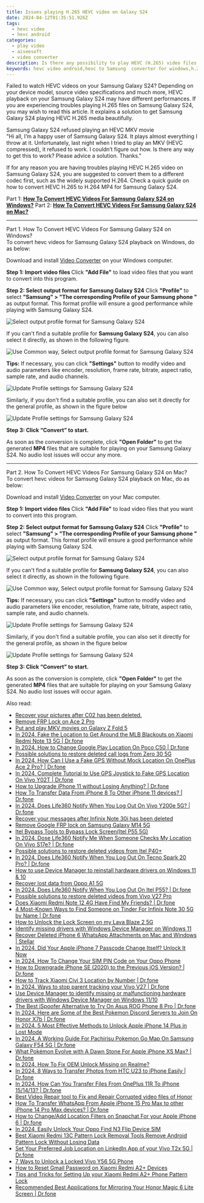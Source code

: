 ```yaml
---
title: Issues playing H.265 HEVC video on Galaxy S24
date: 2024-04-12T01:35:51.926Z
tags: 
  - hevc video
  - hevc android
categories: 
  - play video
  - aiseesoft
  - video converter
description: Is there any possibility to play HEVC (H.265) video files on Samsung Galaxy S24? If you are trying to play HEVC files on Samsung Galaxy S24 but experiencing incompatibility issues, you may check a workaround to make HEVC/H.265 files playable on Samsung Galaxy S24.
keywords: hevc video android,hevc to Samsung  converter for windows,h.265 to Galaxy S24 converter,h.265 to Samsung Galaxy S24 converter,play h.265 media on Samsung Galaxy S24,hevc to Samsung  converter for mac,how to convert hevc into h264 on android,hevc to mp4 video converter for android,4k video converter for android,vlc hevc android,h265 to h264 converter android,android h265 to 264 converter
---
```



<div class="atpl-content atpl-for-aiseesoft-video-converter play-hevc-video-on-android">

<div class="atpl-post-description-part-1">
<div class="tpl-content-sub-paragraph-normal">
  <p>
      Failed to watch HEVC videos on your Samsung Galaxy S24? Depending on your device model, source video specifications and much more, HEVC playback on your Samsung Galaxy S24 may have different performances. If you are experiencing troubles playing H.265 files on Samsung Galaxy S24, you may wish to read this article. It explains a solution to get Samsung Galaxy S24 playing HEVC H.265 media beautifully.
  </p>
</div>
</div>

<div class="atpl-post-device-model-description">

</div>



<div class="atpl-post-description-part-2">
<div class="tpl-content-sub-paragraph-title">
    Samsung Galaxy S24 refused playing an HEVC MKV movie
</div>
<div class="tpl-content-sub-paragraph-question">
    "Hi all, I’m a happy user of Samsung Galaxy S24. It plays almost everything I throw at it. Unfortunately, last night when I tried to play an MKV (HEVC compressed), it refused to work. I couldn’t figure out how. Is there any way to get this to work? Please advice a solution. Thanks."
</div>
<div class="tpl-content-sub-paragraph-content">
  <p>
    If for any reason you are having troubles playing HEVC H.265 video on Samsung Galaxy S24, you are suggested to convert them to a different codec first, such as the widely supported H.264. Check a quick guide on how to convert HEVC H.265 to H.264 MP4 for Samsung Galaxy S24.
  </p>
</div>
</div>


Part 1: <strong><a href="#p1">How To Convert HEVC Videos For Samsung Galaxy S24 on Windows?</a></strong>
Part 2: <strong><a href="#p2">How To Convert HEVC Videos For Samsung Galaxy S24 on Mac?</a></strong>



<!-- Part 1 -->
<a id="p1" name="p1" ></a><hr>

<div class="atpl-step-part-style">Part 1. How To Convert HEVC Videos For Samsung Galaxy S24 on Windows?</div>
To convert hevc videos for Samsung Galaxy S24 playback on Windows, do as below:

Download and install <a class="atpl-step-content-a-style" href="https://tools.techidaily.com/aiseesoft-total-video-converter/" >Video Converter</a> on your Windows computer.

<strong>Step 1: Import video files </strong>
Click <b>"Add File"</b> to load video files that you want to convert into this program.

<strong>Step 2: Select output format for Samsung Galaxy S24</strong>
Click <b>"Profile"</b> to select <b>"Samsung" > "The corresponding Profile of your Samsung phone "</b> as output format. This format profile will ensure a good performance while playing with Samsung Galaxy S24.

<img src="https://tools.techidaily.com/images/apps/aiseesoft/video-converter/devices/samsung/fv.mp4/win/profile-2.png" class="atpl-imgstyle" alt="Select output profile format for Samsung Galaxy S24" />

If you can't find a suitable profile for **Samsung Galaxy S24**, you can also select it directly, as shown in the following figure.

<img src="https://tools.techidaily.com/images/apps/aiseesoft/video-converter/devices/common_android/fv.mp4/win/profile.png" class="atpl-imgstyle" alt="Use Common way, Select output profile format for Samsung Galaxy S24" />

<strong>Tips:</strong>
If necessary, you can click <b>"Settings"</b> button to modify video and audio parameters like encoder, resolution, frame rate, bitrate, aspect ratio, sample rate, and audio channels. 

<img src="https://tools.techidaily.com/images/apps/aiseesoft/video-converter/devices/samsung/fv.mp4/win/settings-5.png" class="atpl-imgstyle"  alt="Update Profile settings for Samsung Galaxy S24" />

Similarly, if you don't find a suitable profile, you can also set it directly for the general profile, as shown in the figure below

<img src="https://tools.techidaily.com/images/apps/aiseesoft/video-converter/devices/common_android/fv.mp4/win/settings.png" class="atpl-imgstyle"  alt="Update Profile settings for Samsung Galaxy S24" />

<strong>Step 3: Click “Convert” to start.</strong>

As soon as the conversion is complete, click <b>"Open Folder"</b> to get the generated <b>MP4</b> files that are suitable for playing on your Samsung Galaxy S24. No audio lost issues will occur any more.

<!-- Part 2 -->
<a id="p2" name="p2"></a><hr>

<div class="atpl-step-part-style">Part 2. How To Convert HEVC Videos For Samsung Galaxy S24 on Mac?</div>
To convert hevc videos for Samsung Galaxy S24 playback on Mac, do as below:

Download and install <a class="atpl-step-content-a-style" href="https://tools.techidaily.com/aiseesoft-total-video-converter/" >Video Converter</a> on your Mac computer.

<strong>Step 1: Import video files </strong>
Click <b>"Add File"</b> to load video files that you want to convert into this program.

<strong>Step 2: Select output format for Samsung Galaxy S24</strong>
Click <b>"Profile"</b> to select <b>"Samsung" > "The corresponding Profile of your Samsung phone "</b> as output format. This format profile will ensure a good performance while playing with Samsung Galaxy S24.

<img src="https://tools.techidaily.com/images/apps/aiseesoft/video-converter/devices/samsung/fv.mp4/mac/profile.png" class="atpl-imgstyle" alt="Select output profile format for Samsung Galaxy S24" />

If you can't find a suitable profile for **Samsung Galaxy S24**, you can also select it directly, as shown in the following figure.

<img src="https://tools.techidaily.com/images/apps/aiseesoft/video-converter/devices/common_android/fv.mp4/mac/profile.png" class="atpl-imgstyle" alt="Use Common way, Select output profile format for Samsung Galaxy S24" />

<strong>Tips:</strong>
If necessary, you can click <b>"Settings"</b> button to modify video and audio parameters like encoder, resolution, frame rate, bitrate, aspect ratio, sample rate, and audio channels. 

<img src="https://tools.techidaily.com/images/apps/aiseesoft/video-converter/devices/samsung/fv.mp4/mac/settings.png" class="atpl-imgstyle"  alt="Update Profile settings for Samsung Galaxy S24" />

Similarly, if you don't find a suitable profile, you can also set it directly for the general profile, as shown in the figure below

<img src="https://tools.techidaily.com/images/apps/aiseesoft/video-converter/devices/common_android/fv.mp4/win/settings.png" class="atpl-imgstyle"  alt="Update Profile settings for Samsung Galaxy S24" />

<strong>Step 3: Click “Convert” to start.</strong>

As soon as the conversion is complete, click <b>"Open Folder"</b> to get the generated <b>MP4</b> files that are suitable for playing on your Samsung Galaxy S24. No audio lost issues will occur again.


<ins class="adsbygoogle"
     style="display:block"
     data-ad-client="ca-pub-7571918770474297"
     data-ad-slot="8358498916"
     data-ad-format="auto"
     data-full-width-responsive="true"></ins>


</div>
<span class="atpl-alsoreadstyle">Also read:</span>
<div><ul>
<li><a href="https://review-topics.techidaily.com/recover-your-pictures-after-c02-has-been-deleted-by-fonelab-android-recover-pictures/" ><u>Recover your pictures after C02 has been deleted.</u></a></li>
<li><a href="https://review-topics.techidaily.com/remove-frp-lock-on-ace-2-pro-by-drfone-android-unlock-remove-google-frp/" ><u>Remove FRP Lock on Ace 2 Pro</u></a></li>
<li><a href="https://review-topics.techidaily.com/put-and-play-mkv-movies-on-galaxy-z-fold-5-by-aiseesoft-video-converter-play-mkv-on-android/" ><u>Put and play MKV movies on Galaxy Z Fold 5</u></a></li>
<li><a href="https://review-topics.techidaily.com/in-2024-fake-the-location-to-get-around-the-mlb-blackouts-on-xiaomi-redmi-note-13-5g-drfone-by-drfone-virtual-android/" ><u>In 2024, Fake the Location to Get Around the MLB Blackouts on Xiaomi Redmi Note 13 5G | Dr.fone</u></a></li>
<li><a href="https://review-topics.techidaily.com/in-2024-how-to-change-google-play-location-on-poco-c50-drfone-by-drfone-virtual-android/" ><u>In 2024, How to Change Google Play Location On Poco C50 | Dr.fone</u></a></li>
<li><a href="https://review-topics.techidaily.com/possible-solutions-to-restore-deleted-call-logs-from-zero-30-5g-by-fonelab-android-recover-call-logs/" ><u>Possible solutions to restore deleted call logs from Zero 30 5G</u></a></li>
<li><a href="https://review-topics.techidaily.com/in-2024-how-can-i-use-a-fake-gps-without-mock-location-on-oneplus-ace-2-pro-drfone-by-drfone-virtual-android/" ><u>In 2024, How Can I Use a Fake GPS Without Mock Location On OnePlus Ace 2 Pro? | Dr.fone</u></a></li>
<li><a href="https://review-topics.techidaily.com/in-2024-complete-tutorial-to-use-gps-joystick-to-fake-gps-location-on-vivo-y02t-drfone-by-drfone-virtual-android/" ><u>In 2024, Complete Tutorial to Use GPS Joystick to Fake GPS Location On Vivo Y02T | Dr.fone</u></a></li>
<li><a href="https://review-topics.techidaily.com/how-to-upgrade-iphone-11-without-losing-anything-drfone-by-drfone-ios-system-repair-ios-system-repair/" ><u>How to Upgrade iPhone 11 without Losing Anything? | Dr.fone</u></a></li>
<li><a href="https://review-topics.techidaily.com/how-to-transfer-data-from-iphone-8-to-other-iphone-11-devices-drfone-by-drfone-transfer-data-from-ios-transfer-data-from-ios/" ><u>How To Transfer Data From iPhone 8 To Other iPhone 11 devices? | Dr.fone</u></a></li>
<li><a href="https://review-topics.techidaily.com/in-2024-does-life360-notify-when-you-log-out-on-vivo-y200e-5g-drfone-by-drfone-virtual-android/" ><u>In 2024, Does Life360 Notify When You Log Out On Vivo Y200e 5G? | Dr.fone</u></a></li>
<li><a href="https://review-topics.techidaily.com/recover-your-messages-after-infinix-note-30i-has-been-deleted-by-fonelab-android-recover-messages/" ><u>Recover your messages after Infinix Note 30i has been deleted</u></a></li>
<li><a href="https://review-topics.techidaily.com/remove-google-frp-lock-on-samsung-galaxy-m14-5g-by-drfone-android-unlock-remove-google-frp/" ><u>Remove Google FRP lock on Samsung Galaxy M14 5G</u></a></li>
<li><a href="https://review-topics.techidaily.com/itel-bypass-tools-to-bypass-lock-screen-itel-p55-5g-by-drfone-android-unlock-android-unlock/" ><u>Itel Bypass Tools to Bypass Lock Screen(Itel P55 5G)</u></a></li>
<li><a href="https://review-topics.techidaily.com/in-2024-dose-life360-notify-me-when-someone-checks-my-location-on-vivo-s17e-drfone-by-drfone-virtual-android/" ><u>In 2024, Dose Life360 Notify Me When Someone Checks My Location On Vivo S17e? | Dr.fone</u></a></li>
<li><a href="https://review-topics.techidaily.com/possible-solutions-to-restore-deleted-videos-from-itel-p40plus-by-fonelab-android-recover-video/" ><u>Possible solutions to restore deleted videos from Itel P40+</u></a></li>
<li><a href="https://review-topics.techidaily.com/in-2024-does-life360-notify-when-you-log-out-on-tecno-spark-20-pro-drfone-by-drfone-virtual-android/" ><u>In 2024, Does Life360 Notify When You Log Out On Tecno Spark 20 Pro? | Dr.fone</u></a></li>
<li><a href="https://review-topics.techidaily.com/how-to-use-device-manager-to-reinstall-hardware-drivers-on-windows-11-and-10-by-drivereasy-guide/" ><u>How to use Device Manager to reinstall hardware drivers on Windows 11 & 10</u></a></li>
<li><a href="https://review-topics.techidaily.com/recover-lost-data-from-oppo-a1-5g-by-fonelab-android-recover-data/" ><u>Recover lost data from Oppo A1 5G</u></a></li>
<li><a href="https://review-topics.techidaily.com/in-2024-does-life360-notify-when-you-log-out-on-itel-p55-drfone-by-drfone-virtual-android/" ><u>In 2024, Does Life360 Notify When You Log Out On Itel P55? | Dr.fone</u></a></li>
<li><a href="https://review-topics.techidaily.com/possible-solutions-to-restore-deleted-videos-from-vivo-v27-pro-by-fonelab-android-recover-video/" ><u>Possible solutions to restore deleted videos from Vivo V27 Pro</u></a></li>
<li><a href="https://review-topics.techidaily.com/does-xiaomi-redmi-note-12-4g-have-find-my-friends-drfone-by-drfone-virtual-android/" ><u>Does Xiaomi Redmi Note 12 4G Have Find My Friends? | Dr.fone</u></a></li>
<li><a href="https://review-topics.techidaily.com/4-most-known-ways-to-find-someone-on-tinder-for-infinix-note-30-5g-by-name-drfone-by-drfone-virtual-android/" ><u>4 Most-Known Ways to Find Someone on Tinder For Infinix Note 30 5G by Name | Dr.fone</u></a></li>
<li><a href="https://review-topics.techidaily.com/how-to-unlock-the-lock-screen-on-my-lava-blaze-2-5g-by-drfone-android-unlock-android-unlock/" ><u>How to Unlock the Lock Screen on my Lava Blaze 2 5G</u></a></li>
<li><a href="https://review-topics.techidaily.com/identify-missing-drivers-with-windows-device-manager-on-windows-11-by-drivereasy-guide/" ><u>Identify missing drivers with Windows Device Manager on Windows 11</u></a></li>
<li><a href="https://review-topics.techidaily.com/recover-deleted-iphone-6-whatsapp-attachments-on-mac-and-windows-stellar-by-stellar-data-recovery-ios-iphone-data-recovery/" ><u>Recover Deleted iPhone 6 WhatsApp Attachments on Mac and Windows | Stellar</u></a></li>
<li><a href="https://ios-unlock.techidaily.com/in-2024-did-your-apple-iphone-7-passcode-change-itself-unlock-it-now-by-drfone-ios/" ><u>In 2024, Did Your Apple iPhone 7 Passcode Change Itself? Unlock It Now</u></a></li>
<li><a href="https://sim-unlock.techidaily.com/in-2024-how-to-change-your-sim-pin-code-on-your-oppo-phone-by-drfone-android/" ><u>In 2024, How To Change Your SIM PIN Code on Your Oppo Phone</u></a></li>
<li><a href="https://blog-min.techidaily.com/how-to-downgrade-iphone-se-2020-to-the-previous-ios-version-drfone-by-drfone-ios-system-repair-ios-system-repair/" ><u>How to Downgrade iPhone SE (2020) to the Previous iOS Version? | Dr.fone</u></a></li>
<li><a href="https://android-location-track.techidaily.com/how-to-track-xiaomi-civi-3-location-by-number-drfone-by-drfone-virtual-android/" ><u>How to Track Xiaomi Civi 3 Location by Number | Dr.fone</u></a></li>
<li><a href="https://android-location-track.techidaily.com/in-2024-ways-to-stop-parent-tracking-your-vivo-v27-drfone-by-drfone-virtual-android/" ><u>In 2024, Ways to stop parent tracking your Vivo V27 | Dr.fone</u></a></li>
<li><a href="https://techidaily.com/use-device-manager-to-identify-missing-or-malfunctioning-hardware-drivers-with-windows-device-manager-on-windows-1110-by-drivereasy-guide/" ><u>Use Device Manager to identify missing or malfunctioning hardware drivers with Windows Device Manager on Windows 11/10</u></a></li>
<li><a href="https://android-pokemon-go.techidaily.com/the-best-ispoofer-alternative-to-try-on-asus-rog-phone-8-pro-drfone-by-drfone-virtual-android/" ><u>The Best iSpoofer Alternative to Try On Asus ROG Phone 8 Pro | Dr.fone</u></a></li>
<li><a href="https://pokemon-go-android.techidaily.com/in-2024-here-are-some-of-the-best-pokemon-discord-servers-to-join-on-honor-x7b-drfone-by-drfone-virtual-android/" ><u>In 2024, Here are Some of the Best Pokemon Discord Servers to Join On Honor X7b | Dr.fone</u></a></li>
<li><a href="https://ios-unlock.techidaily.com/in-2024-5-most-effective-methods-to-unlock-apple-iphone-14-plus-in-lost-mode-by-drfone-ios/" ><u>In 2024, 5 Most Effective Methods to Unlock Apple iPhone 14 Plus in Lost Mode</u></a></li>
<li><a href="https://change-location.techidaily.com/in-2024-a-working-guide-for-pachirisu-pokemon-go-map-on-samsung-galaxy-f54-5g-drfone-by-drfone-virtual-android/" ><u>In 2024, A Working Guide For Pachirisu Pokemon Go Map On Samsung Galaxy F54 5G | Dr.fone</u></a></li>
<li><a href="https://ios-pokemon-go.techidaily.com/what-pokemon-evolve-with-a-dawn-stone-for-apple-iphone-xs-max-drfone-by-drfone-virtual-ios/" ><u>What Pokémon Evolve with A Dawn Stone For Apple iPhone XS Max? | Dr.fone</u></a></li>
<li><a href="https://easy-unlock-android.techidaily.com/in-2024-how-to-fix-oem-unlock-missing-on-realme-by-drfone-android/" ><u>In 2024, How To Fix OEM Unlock Missing on Realme?</u></a></li>
<li><a href="https://android-transfer.techidaily.com/in-2024-8-ways-to-transfer-photos-from-htc-u23-to-iphone-easily-drfone-by-drfone-transfer-from-android-transfer-from-android/" ><u>In 2024, 8 Ways to Transfer Photos from HTC U23 to iPhone Easily | Dr.fone</u></a></li>
<li><a href="https://android-transfer.techidaily.com/in-2024-how-can-you-transfer-files-from-oneplus-11r-to-iphone-151413-drfone-by-drfone-transfer-from-android-transfer-from-android/" ><u>In 2024, How Can You Transfer Files From OnePlus 11R To iPhone 15/14/13? | Dr.fone</u></a></li>
<li><a href="https://phone-solutions.techidaily.com/best-video-repair-tool-to-fix-and-repair-corrupted-video-files-of-honor-by-stellar-video-repair-mobile-video-repair/" ><u>Best Video Repair tool to Fix and Repair Corrupted video files of Honor</u></a></li>
<li><a href="https://techidaily.com/how-to-transfer-whatsapp-from-apple-iphone-15-pro-max-to-other-iphone-14-pro-max-devices-drfone-by-drfone-transfer-whatsapp-from-ios-transfer-whatsapp-from-ios/" ><u>How To Transfer WhatsApp From Apple iPhone 15 Pro Max to other iPhone 14 Pro Max devices? | Dr.fone</u></a></li>
<li><a href="https://location-social.techidaily.com/how-to-changeadd-location-filters-on-snapchat-for-your-apple-iphone-6-drfone-by-drfone-virtual-ios/" ><u>How to Change/Add Location Filters on Snapchat For your Apple iPhone 6 | Dr.fone</u></a></li>
<li><a href="https://sim-unlock.techidaily.com/in-2024-easily-unlock-your-oppo-find-n3-flip-device-sim-by-drfone-android/" ><u>In 2024, Easily Unlock Your Oppo Find N3 Flip Device SIM</u></a></li>
<li><a href="https://unlock-android.techidaily.com/best-xiaomi-redmi-13c-pattern-lock-removal-tools-remove-android-pattern-lock-without-losing-data-by-drfone-android/" ><u>Best Xiaomi Redmi 13C Pattern Lock Removal Tools Remove Android Pattern Lock Without Losing Data</u></a></li>
<li><a href="https://location-social.techidaily.com/set-your-preferred-job-location-on-linkedin-app-of-your-vivo-t2x-5g-drfone-by-drfone-virtual-android/" ><u>Set Your Preferred Job Location on LinkedIn App of your Vivo T2x 5G | Dr.fone</u></a></li>
<li><a href="https://android-unlock.techidaily.com/7-ways-to-unlock-a-locked-vivo-y56-5g-phone-by-drfone-android/" ><u>7 Ways to Unlock a Locked Vivo Y56 5G Phone</u></a></li>
<li><a href="https://unlock-android.techidaily.com/how-to-reset-gmail-password-on-xiaomi-redmi-a2plus-devices-by-drfone-android/" ><u>How to Reset Gmail Password on Xiaomi Redmi A2+ Devices</u></a></li>
<li><a href="https://unlock-android.techidaily.com/tips-and-tricks-for-setting-up-your-xiaomi-redmi-a2plus-phone-pattern-lock-by-drfone-android/" ><u>Tips and Tricks for Setting Up your Xiaomi Redmi A2+ Phone Pattern Lock</u></a></li>
<li><a href="https://screen-mirror.techidaily.com/recommended-best-applications-for-mirroring-your-honor-magic-6-lite-screen-drfone-by-drfone-android/" ><u>Recommended Best Applications for Mirroring Your Honor Magic 6 Lite Screen | Dr.fone</u></a></li>
</ul></div>

<ins class="adsbygoogle"
    style="display:block"
    data-ad-format="autorelaxed"
    data-ad-client="ca-pub-7571918770474297"
    data-ad-slot="1223367746"></ins>
